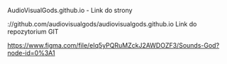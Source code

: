 AudioVisualGods.github.io - Link do strony

://github.com/audiovisualgods/audiovisualgods.github.io Link do repozytorium GIT

https://www.figma.com/file/eIq5yPQRuMZckJ2AWDOZF3/Sounds-God?node-id=0%3A1